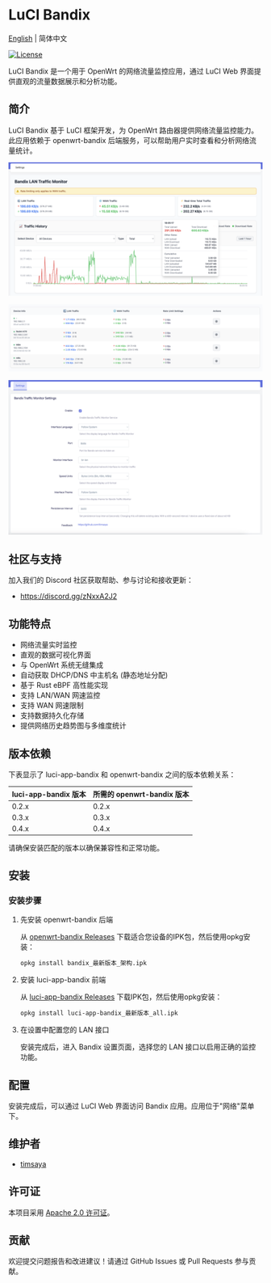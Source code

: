 # LuCI Bandix

[English](README.md) | 简体中文

[![License](https://img.shields.io/badge/License-Apache--2.0-blue.svg)](LICENSE)


LuCI Bandix 是一个用于 OpenWrt 的网络流量监控应用，通过 LuCI Web 界面提供直观的流量数据展示和分析功能。

## 简介

LuCI Bandix 基于 LuCI 框架开发，为 OpenWrt 路由器提供网络流量监控能力。此应用依赖于 openwrt-bandix 后端服务，可以帮助用户实时查看和分析网络流量统计。


![LuCI Bandix Screenshot](docs/images/index-1.png)

![LuCI Bandix Screenshot](docs/images/index-2.png)

![LuCI Bandix Screenshot](docs/images/settings.png)


## 社区与支持

加入我们的 Discord 社区获取帮助、参与讨论和接收更新：

- https://discord.gg/zNxxA2J2



## 功能特点

- 网络流量实时监控
- 直观的数据可视化界面
- 与 OpenWrt 系统无缝集成
- 自动获取 DHCP/DNS 中主机名 (静态地址分配)
- 基于 Rust eBPF 高性能实现
- 支持 LAN/WAN 网速监控
- 支持 WAN 网速限制
- 支持数据持久化存储
- 提供网络历史趋势图与多维度统计


## 版本依赖

下表显示了 luci-app-bandix 和 openwrt-bandix 之间的版本依赖关系：

| luci-app-bandix 版本 | 所需的 openwrt-bandix 版本 |
|---------------------|-------------------------|
| 0.2.x               | 0.2.x                   |
| 0.3.x               | 0.3.x                   |
| 0.4.x               | 0.4.x                   |

请确保安装匹配的版本以确保兼容性和正常功能。

## 安装

### 安装步骤

1. 先安装 openwrt-bandix 后端

   从 [openwrt-bandix Releases](https://github.com/timsaya/openwrt-bandix/releases) 下载适合您设备的IPK包，然后使用opkg安装：

   ```bash
   opkg install bandix_最新版本_架构.ipk
   ```

2. 安装 luci-app-bandix 前端

   从 [luci-app-bandix Releases](https://github.com/timsaya/luci-app-bandix/releases) 下载IPK包，然后使用opkg安装：

   ```bash
   opkg install luci-app-bandix_最新版本_all.ipk
   ```

3. 在设置中配置您的 LAN 接口

   安装完成后，进入 Bandix 设置页面，选择您的 LAN 接口以启用正确的监控功能。


## 配置

安装完成后，可以通过 LuCI Web 界面访问 Bandix 应用。应用位于"网络"菜单下。



## 维护者

- [timsaya](https://github.com/timsaya)

## 许可证

本项目采用 [Apache 2.0 许可证](LICENSE)。

## 贡献

欢迎提交问题报告和改进建议！请通过 GitHub Issues 或 Pull Requests 参与贡献。
